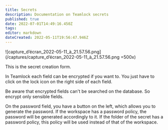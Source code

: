 ```yaml
---
title: Secrets
description: Documentation on Teamlock secrets
published: true
date: 2022-07-01T14:49:16.450Z
tags: 
editor: markdown
dateCreated: 2022-05-11T19:56:47.946Z
---
```


![capture_d’écran_2022-05-11_à_21.57.56.png](/captures/capture_d’écran_2022-05-11_à_21.57.56.png =500x)

This is the secret creation form. 

In Teamlock each field can be encrypted if you want to.
You just have to click on the lock icon on the right side of each field.

Be aware that encrypted fields can't be searched on the database.
So encrypt only sensible fields.

On the password field, you have a button on the left, which allows you to generate the password.
If the workspace has a password policy, the password will be generated accordingly to it. 
If the folder of the secret has a password policy, this policy will be used instead of that of the workspace.